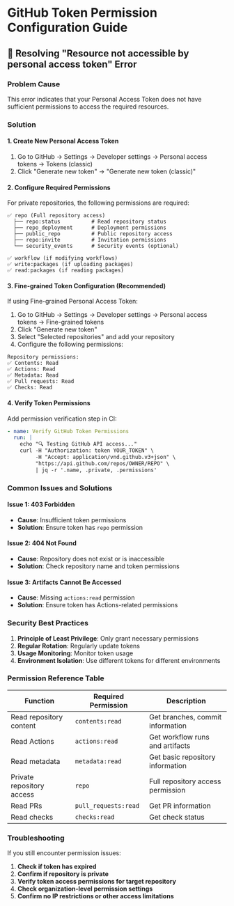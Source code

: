 # GitHub Token Permission Configuration Guide

## 🔑 Resolving "Resource not accessible by personal access token" Error

### Problem Cause
This error indicates that your Personal Access Token does not have sufficient permissions to access the required resources.

### Solution

#### 1. **Create New Personal Access Token**

1. Go to GitHub → Settings → Developer settings → Personal access tokens → Tokens (classic)
2. Click "Generate new token" → "Generate new token (classic)"

#### 2. **Configure Required Permissions**

For private repositories, the following permissions are required:

```
✅ repo (Full repository access)
  ├── repo:status          # Read repository status
  ├── repo_deployment      # Deployment permissions  
  ├── public_repo          # Public repository access
  ├── repo:invite          # Invitation permissions
  └── security_events      # Security events (optional)

✅ workflow (if modifying workflows)
✅ write:packages (if uploading packages)
✅ read:packages (if reading packages)
```

#### 3. **Fine-grained Token Configuration (Recommended)**

If using Fine-grained Personal Access Token:

1. Go to GitHub → Settings → Developer settings → Personal access tokens → Fine-grained tokens
2. Click "Generate new token"
3. Select "Selected repositories" and add your repository
4. Configure the following permissions:

```
Repository permissions:
✅ Contents: Read
✅ Actions: Read  
✅ Metadata: Read
✅ Pull requests: Read
✅ Checks: Read
```

#### 4. **Verify Token Permissions**

Add permission verification step in CI:

```yaml
- name: Verify GitHub Token Permissions
  run: |
    echo "🔍 Testing GitHub API access..."
    curl -H "Authorization: token YOUR_TOKEN" \
         -H "Accept: application/vnd.github.v3+json" \
         "https://api.github.com/repos/OWNER/REPO" \
         | jq -r '.name, .private, .permissions'
```

### Common Issues and Solutions

#### Issue 1: 403 Forbidden
- **Cause**: Insufficient token permissions
- **Solution**: Ensure token has `repo` permission

#### Issue 2: 404 Not Found  
- **Cause**: Repository does not exist or is inaccessible
- **Solution**: Check repository name and token permissions

#### Issue 3: Artifacts Cannot Be Accessed
- **Cause**: Missing `actions:read` permission
- **Solution**: Ensure token has Actions-related permissions

### Security Best Practices

1. **Principle of Least Privilege**: Only grant necessary permissions
2. **Regular Rotation**: Regularly update tokens
3. **Usage Monitoring**: Monitor token usage
4. **Environment Isolation**: Use different tokens for different environments

### Permission Reference Table

| Function | Required Permission | Description |
|----------|-------------------|-------------|
| Read repository content | `contents:read` | Get branches, commit information |
| Read Actions | `actions:read` | Get workflow runs and artifacts |
| Read metadata | `metadata:read` | Get basic repository information |
| Private repository access | `repo` | Full repository access permission |
| Read PRs | `pull_requests:read` | Get PR information |
| Read checks | `checks:read` | Get check status |

### Troubleshooting

If you still encounter permission issues:

1. **Check if token has expired**
2. **Confirm if repository is private**
3. **Verify token access permissions for target repository**
4. **Check organization-level permission settings**
5. **Confirm no IP restrictions or other access limitations**